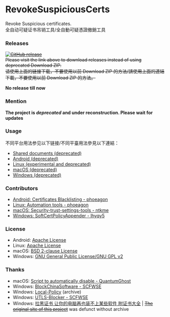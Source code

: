 ﻿RevokeSuspiciousCerts
==============
Revoke Suspicious certificates.<br />
全自动可疑证书吊销工具/全自動可疑憑證撤銷工具<br />

### Releases
~~[![GitHub release](https://img.shields.io/github/release/chengr28/RevokeChinaCerts.svg)](./releases/latest)<br />
Please visit the link above to download releases instead of using deprecated Download ZIP.<br />
请使用上面的链接下载，不要使用以前 Download ZIP 的方法/請使用上面的連結下載，不要使用以前 Download ZIP 的方法。~~

**No release till now**


### Mention
**The project is _deprecated_ and under reconstruction. Please wait for updates**

### Usage
不同平台用法参见以下链接/不同平臺用法參見以下連結：
* [Shared documents (deprecated)](./Shared/Documents)
* [Android (deprecated)](./Android)
* [Linux (experimental and deprecated)](./Linux)
* [macOS (deprecated)](./Mac)
* [Windows (deprecated)](./Windows)

### Contributors
* [Android: Certificates Blacklisting - phoeagon](https://github.com/phoeagon/RevokeChinaCerts/tree/master/Android)
* [Linux: Automation tools - phoeagon](https://github.com/phoeagon/RevokeChinaCerts/tree/master/Linux)
* [macOS: Security-trust-settings-tools - ntkme](https://github.com/ntkme/security-trust-settings-tools)
* [Windows: SoftCertPolicyAppender - lhyqy5](https://github.com/lhyqy5)

### License
* Android: [Apache License](./Android/LICENSE)
* Linux: [Apache License](./Linux/LICENSE)
* macOS: [BSD 2-clause License](./Mac/LICENSE)
* Windows: [GNU General Public License/GNU GPL v2](./Windows/LICENSE)

### Thanks
* macOS: [Script to automatically disable - QuantumGhost](https://github.com/QuantumGhost/RevokeChinaCerts/tree/master/Mac)
* Windows: [BlockChinaSoftware - SCFWSE](https://github.com/SCFWSE/BlockChinaSoftware)
* Windows: [Local-Policy](https://web.archive.org/web/20160318075831/https://bitbucket.org/MartinEden/local-policy) (archive)
* Windows: [UTLS-Blocker - SCFWSE](https://github.com/SCFWSE/UTLS-Blocker)
* Windows: [拉黑证书 让你的电脑再也装不上某些软件 附证书大全](https://laod.cn/342.html) | ~~[The original site of this project](https://typcn.com/legacy/blog/posts/ban-digital-cert.html)~~ was defunct without archive
